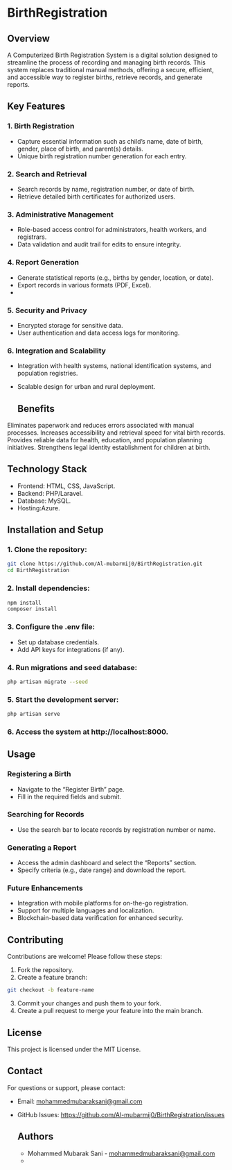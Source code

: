 # BirthRegistration

  ## Overview
A Computerized Birth Registration System is a digital solution designed to streamline the process of recording and managing birth records. This system replaces traditional manual methods, offering a secure, efficient, and accessible way to register births, retrieve records, and generate reports.

 ## Key Features

### 1. Birth Registration

- Capture essential information such as child’s name, date of birth, gender, place of birth, and parent(s) details.
- Unique birth registration number generation for each entry.
  
### 2. Search and Retrieval

- Search records by name, registration number, or date of birth.
- Retrieve detailed birth certificates for authorized users.

### 3. Administrative Management

- Role-based access control for administrators, health workers, and registrars.
- Data validation and audit trail for edits to ensure integrity.

### 4. Report Generation

- Generate statistical reports (e.g., births by gender, location, or date).
- Export records in various formats (PDF, Excel).
- 
### 5. Security and Privacy

- Encrypted storage for sensitive data.
- User authentication and data access logs for monitoring.

### 6. Integration and Scalability

- Integration with health systems, national identification systems, and population registries.
- Scalable design for urban and rural deployment.

  ## Benefits
Eliminates paperwork and reduces errors associated with manual processes.
Increases accessibility and retrieval speed for vital birth records.
Provides reliable data for health, education, and population planning initiatives.
Strengthens legal identity establishment for children at birth.
 ## Technology Stack
- Frontend: HTML, CSS, JavaScript.
- Backend: PHP/Laravel.
- Database: MySQL.
- Hosting:Azure.
## Installation and Setup

### 1. Clone the repository:
```sh
git clone https://github.com/Al-mubarmij0/BirthRegistration.git  
cd BirthRegistration
```
 
### 2. Install dependencies:
```sh
npm install           
composer install    
```

### 3. Configure the .env file:

- Set up database credentials.
- Add API keys for integrations (if any).

### 4. Run migrations and seed database:
```sh
php artisan migrate --seed
```

### 5. Start the development server:
```sh
php artisan serve
```
### 6. Access the system at http://localhost:8000.

 ## Usage
### Registering a Birth
- Navigate to the “Register Birth” page.
- Fill in the required fields and submit.
### Searching for Records
- Use the search bar to locate records by registration number or name.
### Generating a Report
- Access the admin dashboard and select the “Reports” section.
- Specify criteria (e.g., date range) and download the report.
### Future Enhancements
- Integration with mobile platforms for on-the-go registration.
- Support for multiple languages and localization.
- Blockchain-based data verification for enhanced security.

## Contributing
Contributions are welcome! Please follow these steps:

1. Fork the repository.
2. Create a feature branch:
```sh
git checkout -b feature-name
``` 
3. Commit your changes and push them to your fork.
4. Create a pull request to merge your feature into the main branch.
 ## License
This project is licensed under the MIT License.

 ## Contact
For questions or support, please contact:

- Email: mohammedmubaraksani@gmail.com
- GitHub Issues: https://github.com/Al-mubarmij0/BirthRegistration/issues

  ## Authors
  - Mohammed Mubarak Sani - mohammedmubaraksani@gmail.com
  - 
